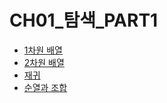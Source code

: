 # CH01_탐색_PART1
- [1차원 배열](./01_1차원_배열)
- [2차원 배열](./02_2차원_배열)
- [재귀](./03_재귀)
- [순열과 조합](./04_순열과_조합)